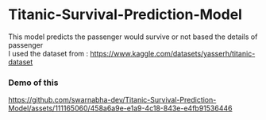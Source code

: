 # Titanic-Survival-Prediction-Model
This model predicts the passenger would survive or not based the details of passenger<br>
I used the dataset from : https://www.kaggle.com/datasets/yasserh/titanic-dataset
### Demo of this


https://github.com/swarnabha-dev/Titanic-Survival-Prediction-Model/assets/111165060/458a6a9e-e1a9-4c18-843e-e4fb91536446


